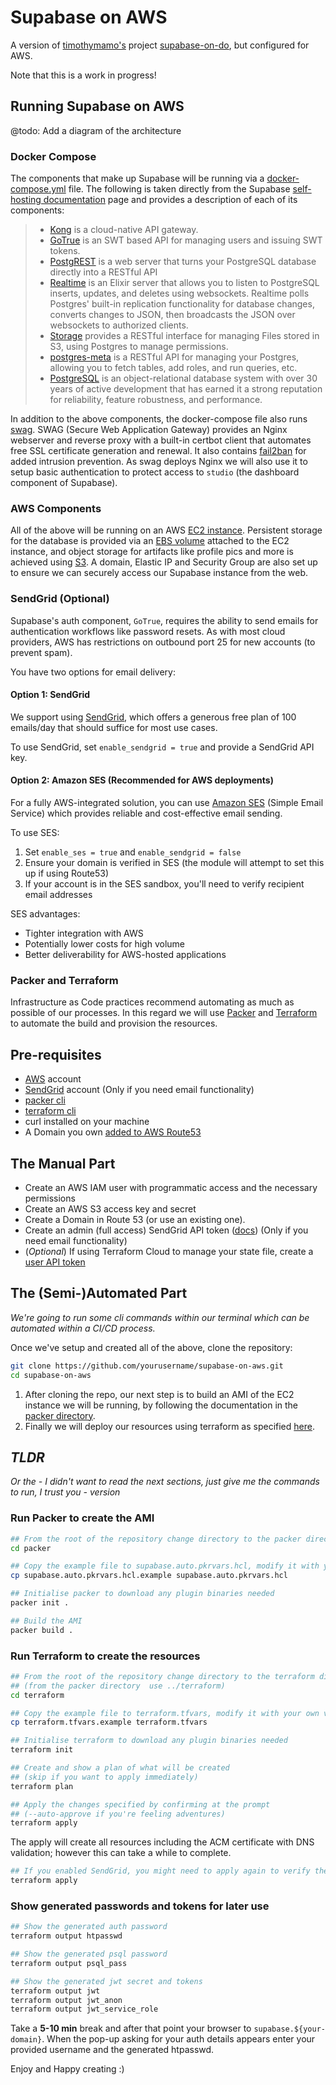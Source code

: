 # Supabase on AWS

A version of [timothymamo's](https://github.com/timothymamo) project [supabase-on-do](https://github.com/digitalocean/supabase-on-do), but configured for AWS.

Note that this is a work in progress!

## Running Supabase on AWS

@todo: Add a diagram of the architecture

### Docker Compose

The components that make up Supabase will be running via a [docker-compose.yml](./packer/supabase/docker-compose.yml) file. The following is taken directly from the Supabase [self-hosting documentation](https://supabase.com/docs/guides/self-hosting) page and provides a description of each of its components:

> - [Kong](https://github.com/Kong/kong) is a cloud-native API gateway.
> - [GoTrue](https://github.com/netlify/gotrue) is an SWT based API for managing users and issuing SWT tokens.
> - [PostgREST](http://postgrest.org/) is a web server that turns your PostgreSQL database directly into a RESTful API
> - [Realtime](https://github.com/supabase/realtime) is an Elixir server that allows you to listen to PostgreSQL inserts, updates, and deletes using websockets. Realtime polls Postgres' built-in replication functionality for database changes, converts changes to JSON, then broadcasts the JSON over websockets to authorized clients.
> - [Storage](https://github.com/supabase/storage-api) provides a RESTful interface for managing Files stored in S3, using Postgres to manage permissions.
> - [postgres-meta](https://github.com/supabase/postgres-meta) is a RESTful API for managing your Postgres, allowing you to fetch tables, add roles, and run queries, etc.
> - [PostgreSQL](https://www.postgresql.org/) is an object-relational database system with over 30 years of active development that has earned it a strong reputation for reliability, feature robustness, and performance.

In addition to the above components, the docker-compose file also runs [swag](https://docs.linuxserver.io/general/swag). SWAG (Secure Web Application Gateway) provides an Nginx webserver and reverse proxy with a built-in certbot client that automates free SSL certificate generation and renewal. It also contains [fail2ban](https://www.fail2ban.org/wiki/index.php/Main_Page) for added intrusion prevention. As swag deploys Nginx we will also use it to setup basic authentication to protect access to `studio` (the dashboard component of Supabase).

### AWS Components

All of the above will be running on an AWS [EC2 instance](https://aws.amazon.com/ec2/). Persistent storage for the database is provided via an [EBS volume](https://aws.amazon.com/ebs/) attached to the EC2 instance, and object storage for artifacts like profile pics and more is achieved using [S3](https://aws.amazon.com/s3/). A domain, Elastic IP and Security Group are also set up to ensure we can securely access our Supabase instance from the web.

### SendGrid (Optional)

Supabase's auth component, `GoTrue`, requires the ability to send emails for authentication workflows like password resets. As with most cloud providers, AWS has restrictions on outbound port 25 for new accounts (to prevent spam).

You have two options for email delivery:

#### Option 1: SendGrid
We support using [SendGrid](https://sendgrid.com/), which offers a generous free plan of 100 emails/day that should suffice for most use cases.

To use SendGrid, set `enable_sendgrid = true` and provide a SendGrid API key.

#### Option 2: Amazon SES (Recommended for AWS deployments)
For a fully AWS-integrated solution, you can use [Amazon SES](https://aws.amazon.com/ses/) (Simple Email Service) which provides reliable and cost-effective email sending.

To use SES:
1. Set `enable_ses = true` and `enable_sendgrid = false`
2. Ensure your domain is verified in SES (the module will attempt to set this up if using Route53)
3. If your account is in the SES sandbox, you'll need to verify recipient email addresses

SES advantages:
- Tighter integration with AWS
- Potentially lower costs for high volume
- Better deliverability for AWS-hosted applications

### Packer and Terraform

Infrastructure as Code practices recommend automating as much as possible of our processes. In this regard we will use [Packer](https://www.packer.io/) and [Terraform](https://www.terraform.io/) to automate the build and provision the resources.

## Pre-requisites

- [AWS](https://aws.amazon.com/) account
- [SendGrid](https://app.sendgrid.com/login/) account (Only if you need email functionality)
- [packer cli](https://developer.hashicorp.com/packer/tutorials/docker-get-started/get-started-install-cli)
- [terraform cli](https://developer.hashicorp.com/terraform/tutorials/aws-get-started/install-cli)
- curl installed on your machine
- A Domain you own [added to AWS Route53](https://docs.aws.amazon.com/Route53/latest/DeveloperGuide/domain-register.html)

## The Manual Part

- Create an AWS IAM user with programmatic access and the necessary permissions
- Create an AWS S3 access key and secret
- Create a Domain in Route 53 (or use an existing one).
- Create an admin (full access) SendGrid API token ([docs](https://docs.sendgrid.com/for-developers/sending-email/brite-verify#creating-a-new-api-key)) (Only if you need email functionality)
- (_Optional_) If using Terraform Cloud to manage your state file, create a [user API token](https://app.terraform.io/app/settings/tokens)

## The (Semi-)Automated Part
_We're going to run some cli commands within our terminal which can be automated within a CI/CD process._

Once we've setup and created all of the above, clone the repository:
```bash
git clone https://github.com/yourusername/supabase-on-aws.git
cd supabase-on-aws
```

1. After cloning the repo, our next step is to build an AMI of the EC2 instance we will be running, by following the documentation in the [packer directory](./packer).
2. Finally we will deploy our resources using terraform as specified [here](./terraform).

## _TLDR_
_Or the - I didn't want to read the next sections, just give me the commands to run, I trust you - version_

### Run Packer to create the AMI

```bash
## From the root of the repository change directory to the packer directory
cd packer

## Copy the example file to supabase.auto.pkrvars.hcl, modify it with your own variables and save
cp supabase.auto.pkrvars.hcl.example supabase.auto.pkrvars.hcl
```

```bash
## Initialise packer to download any plugin binaries needed
packer init .

## Build the AMI
packer build .
```

### Run Terraform to create the resources

```bash
## From the root of the repository change directory to the terraform directory
## (from the packer directory  use ../terraform)
cd terraform

## Copy the example file to terraform.tfvars, modify it with your own variables and save
cp terraform.tfvars.example terraform.tfvars
```

```bash
## Initialise terraform to download any plugin binaries needed
terraform init

## Create and show a plan of what will be created
## (skip if you want to apply immediately)
terraform plan

## Apply the changes specified by confirming at the prompt
## (--auto-approve if you're feeling adventures)
terraform apply
```

The apply will create all resources including the ACM certificate with DNS validation; however this can take a while to complete.

```bash
## If you enabled SendGrid, you might need to apply again to verify the SendGrid components
terraform apply
```

### Show generated passwords and tokens for later use

```bash
## Show the generated auth password
terraform output htpasswd

## Show the generated psql password
terraform output psql_pass

## Show the generated jwt secret and tokens
terraform output jwt
terraform output jwt_anon
terraform output jwt_service_role
```

Take a **5-10 min** break and after that point your browser to `supabase.${your-domain}`. When the pop-up asking for your auth details appears enter your provided username and the generated htpasswd.

Enjoy and Happy creating :)
